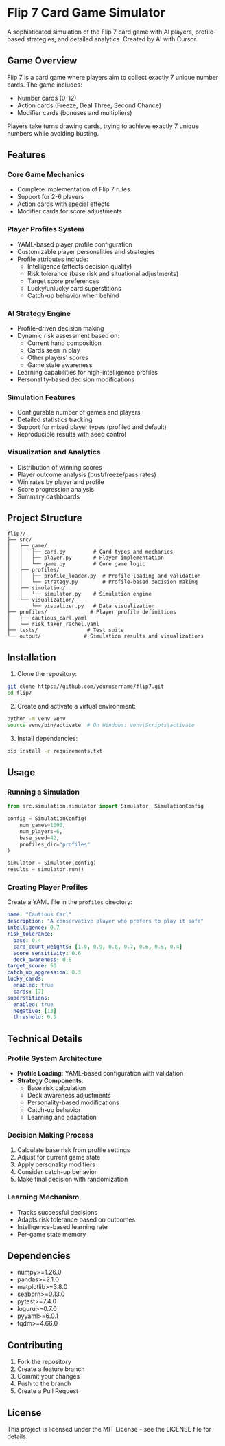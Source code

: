 # Flip 7 Card Game Simulator

A sophisticated simulation of the Flip 7 card game with AI players, profile-based strategies, and detailed analytics. Created by AI with Cursor.

## Game Overview

Flip 7 is a card game where players aim to collect exactly 7 unique number cards. The game includes:
- Number cards (0-12)
- Action cards (Freeze, Deal Three, Second Chance)
- Modifier cards (bonuses and multipliers)

Players take turns drawing cards, trying to achieve exactly 7 unique numbers while avoiding busting.

## Features

### Core Game Mechanics
- Complete implementation of Flip 7 rules
- Support for 2-6 players
- Action cards with special effects
- Modifier cards for score adjustments

### Player Profiles System
- YAML-based player profile configuration
- Customizable player personalities and strategies
- Profile attributes include:
  - Intelligence (affects decision quality)
  - Risk tolerance (base risk and situational adjustments)
  - Target score preferences
  - Lucky/unlucky card superstitions
  - Catch-up behavior when behind

### AI Strategy Engine
- Profile-driven decision making
- Dynamic risk assessment based on:
  - Current hand composition
  - Cards seen in play
  - Other players' scores
  - Game state awareness
- Learning capabilities for high-intelligence profiles
- Personality-based decision modifications

### Simulation Features
- Configurable number of games and players
- Detailed statistics tracking
- Support for mixed player types (profiled and default)
- Reproducible results with seed control

### Visualization and Analytics
- Distribution of winning scores
- Player outcome analysis (bust/freeze/pass rates)
- Win rates by player and profile
- Score progression analysis
- Summary dashboards

## Project Structure

```
flip7/
├── src/
│   ├── game/
│   │   ├── card.py         # Card types and mechanics
│   │   ├── player.py       # Player implementation
│   │   └── game.py         # Core game logic
│   ├── profiles/
│   │   ├── profile_loader.py  # Profile loading and validation
│   │   └── strategy.py        # Profile-based decision making
│   ├── simulation/
│   │   └── simulator.py    # Simulation engine
│   └── visualization/
│       └── visualizer.py   # Data visualization
├── profiles/              # Player profile definitions
│   ├── cautious_carl.yaml
│   └── risk_taker_rachel.yaml
├── tests/                # Test suite
└── output/              # Simulation results and visualizations
```

## Installation

1. Clone the repository:
```bash
git clone https://github.com/yourusername/flip7.git
cd flip7
```

2. Create and activate a virtual environment:
```bash
python -m venv venv
source venv/bin/activate  # On Windows: venv\Scripts\activate
```

3. Install dependencies:
```bash
pip install -r requirements.txt
```

## Usage

### Running a Simulation

```python
from src.simulation.simulator import Simulator, SimulationConfig

config = SimulationConfig(
    num_games=1000,
    num_players=6,
    base_seed=42,
    profiles_dir="profiles"
)

simulator = Simulator(config)
results = simulator.run()
```

### Creating Player Profiles

Create a YAML file in the `profiles` directory:

```yaml
name: "Cautious Carl"
description: "A conservative player who prefers to play it safe"
intelligence: 0.7
risk_tolerance:
  base: 0.4
  card_count_weights: [1.0, 0.9, 0.8, 0.7, 0.6, 0.5, 0.4]
  score_sensitivity: 0.6
  deck_awareness: 0.8
target_score: 50
catch_up_aggression: 0.3
lucky_cards:
  enabled: true
  cards: [7]
superstitions:
  enabled: true
  negative: [13]
  threshold: 0.5
```

## Technical Details

### Profile System Architecture
- **Profile Loading**: YAML-based configuration with validation
- **Strategy Components**:
  - Base risk calculation
  - Deck awareness adjustments
  - Personality-based modifications
  - Catch-up behavior
  - Learning and adaptation

### Decision Making Process
1. Calculate base risk from profile settings
2. Adjust for current game state
3. Apply personality modifiers
4. Consider catch-up behavior
5. Make final decision with randomization

### Learning Mechanism
- Tracks successful decisions
- Adapts risk tolerance based on outcomes
- Intelligence-based learning rate
- Per-game state memory

## Dependencies

- numpy>=1.26.0
- pandas>=2.1.0
- matplotlib>=3.8.0
- seaborn>=0.13.0
- pytest>=7.4.0
- loguru>=0.7.0
- pyyaml>=6.0.1
- tqdm>=4.66.0

## Contributing

1. Fork the repository
2. Create a feature branch
3. Commit your changes
4. Push to the branch
5. Create a Pull Request

## License

This project is licensed under the MIT License - see the LICENSE file for details.
